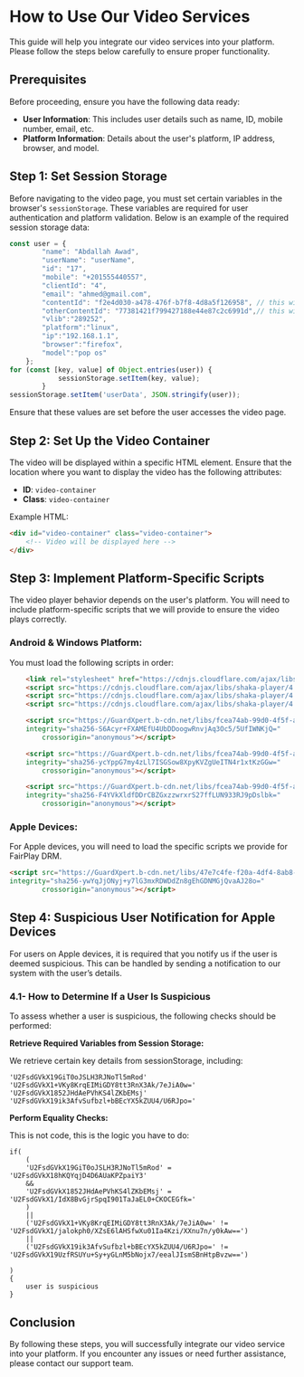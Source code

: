 # How to Use Our Video Services

This guide will help you integrate our video services into your platform. Please follow the steps below carefully to ensure proper functionality.

## Prerequisites

Before proceeding, ensure you have the following data ready:
- **User Information**: This includes user details such as name, ID, mobile number, email, etc.
- **Platform Information**: Details about the user's platform, IP address, browser, and model.

## Step 1: Set Session Storage

Before navigating to the video page, you must set certain variables in the browser's `sessionStorage`. These variables are required for user authentication and platform validation. Below is an example of the required session storage data:

```javascript
const user = {
        "name": "Abdallah Awad",
        "userName": "userName",
        "id": "17",
        "mobile": "+201555440557",
        "clientId": "4",
        "email": "ahmed@gmail.com",
        "contentId": "f2e4d030-a478-476f-b7f8-4d8a5f126958", // this will be content id for apple
        "otherContentId": "77381421f799427188e44e87c2c6991d",// this will be content id for other platforms 
        "vlib":"289252",
        "platform":"linux",
        "ip":"192.168.1.1",
        "browser":"firefox",
        "model":"pop os"
    };
for (const [key, value] of Object.entries(user)) {
            sessionStorage.setItem(key, value);
        }
sessionStorage.setItem('userData', JSON.stringify(user));
```

Ensure that these values are set before the user accesses the video page.

## Step 2: Set Up the Video Container

The video will be displayed within a specific HTML element. Ensure that the location where you want to display the video has the following attributes:
- **ID**: `video-container`
- **Class**: `video-container`

Example HTML:

```html
<div id="video-container" class="video-container">
    <!-- Video will be displayed here -->
</div>
```

## Step 3: Implement Platform-Specific Scripts

The video player behavior depends on the user's platform. You will need to include platform-specific scripts that we will provide to ensure the video plays correctly.

### Android & Windows Platform:

You must load the following scripts in order:

```html
    <link rel="stylesheet" href="https://cdnjs.cloudflare.com/ajax/libs/shaka-player/4.10.9/controls.min.css" integrity="sha512-nAqZrxye1O18iXFtwikO1NfjqYHl9A/mmInP5L3Fw5wbjZlyEjmh5HayNVHjhC+vMlun/shMRGtR/EGtuq+LcA==" crossorigin="anonymous" referrerpolicy="no-referrer" />
    <script src="https://cdnjs.cloudflare.com/ajax/libs/shaka-player/4.10.9/shaka-player.compiled.js" integrity="sha512-16krjbsmAuIW+PFjk5jwlvwBe50Fv9o80R0rWQMUKvI8uN8bw3YFhmW5bcxogh79ql2pYurAJvoiUEeW4sH+xA==" crossorigin="anonymous" referrerpolicy="no-referrer"></script>
    <script src="https://cdnjs.cloudflare.com/ajax/libs/shaka-player/4.10.9/shaka-player.compiled.min.js" integrity="sha512-dmZoZUUEksD0wBjnZY14+ZhNADGr4yrkrVm7SbWIJQKZbmNADxMaGLW71/JdAZf8r5I9l58t29v1L4abF6k3uA==" crossorigin="anonymous" referrerpolicy="no-referrer"></script>
    <script src="https://cdnjs.cloudflare.com/ajax/libs/shaka-player/4.10.9/shaka-player.ui.min.js" integrity="sha512-k2UXeOpu53Wnx7wkOTQEHddBtfs49jawEg0Y8co2ZxBLML5h42IcpDPi7alF/rA4BguYAoSBNkZxCrlno7lWAw==" crossorigin="anonymous" referrerpolicy="no-referrer"></script>

    <script src="https://GuardXpert.b-cdn.net/libs/fcea74ab-99d0-4f5f-ac12-78bb82c92331/U2FsdGVkX18R2OGsfeG8EvzUWRvakNmYiEGupiRa+e8=.js"
    integrity="sha256-S6Acyr+FXAMEfU4UbDDoogwRnvjAq3Oc5/5UfIWNKjQ="
        crossorigin="anonymous"></script>

    <script src="https://GuardXpert.b-cdn.net/libs/fcea74ab-99d0-4f5f-ac12-78bb82c92331/U2FsdGVkX1+WTBrHnCbiZN5TQ2ceIed6jpSNkJeoO0c=.js"
    integrity="sha256-ycYppG7my4zLl7ISGSow8XpyKVZgUeITN4r1xtKzGGw="
        crossorigin="anonymous"></script>

    <script src="https://GuardXpert.b-cdn.net/libs/fcea74ab-99d0-4f5f-ac12-78bb82c92331/U2FsdGVkX195oY+ZT10q7x5fXc1RwLMONpVXywZexws=.js"
    integrity="sha256-F4YVkXldfDDrCBZGxzzwrxrS27ffLUN933RJ9pDslbk="
        crossorigin="anonymous"></script>


```

###  Apple Devices:

For Apple devices, you will need to load the specific scripts we provide for FairPlay DRM.

```html
<script src="https://GuardXpert.b-cdn.net/libs/47e7c4fe-f20a-4df4-8ab8-628732898350/U2FsdGVkX18NyLTah0X803speHo8WreUnKr0zS4ma8A%3D.js"
integrity="sha256-ywYqJjONyj+y7lG3mxRDWDdZn8gEhGDNMGjQvaAJ28o="
        crossorigin="anonymous"></script>

```

## Step 4: Suspicious User Notification for Apple Devices

For users on Apple devices, it is required that you notify us if the user is deemed suspicious. This can be handled by sending a notification to our system with the user’s details.

### 4.1- How to Determine If a User Is Suspicious

To assess whether a user is suspicious, the following checks should be performed:

**Retrieve Required Variables from Session Storage:**

We retrieve certain key details from sessionStorage, including:
```
'U2FsdGVkX19GiT0oJSLH3RJNoTl5mRod'
'U2FsdGVkX1+VKy8KrqEIMiGDY8tt3RnX3Ak/7eJiA0w=' 
'U2FsdGVkX1852JHdAePVhKS4lZKbEMsj' 
'U2FsdGVkX19ik3AfvSufbzl+bBEcYX5kZUU4/U6RJpo='
```

**Perform Equality Checks:**

This is not code, this is the logic you have to do:

```
if(
    (
    'U2FsdGVkX19GiT0oJSLH3RJNoTl5mRod' = 'U2FsdGVkX18hKQYqjD4D6AUaKPZpaiY3' 
    && 
    'U2FsdGVkX1852JHdAePVhKS4lZKbEMsj' = 'U2FsdGVkX1/IdX8BvGjrSpqI901TaJaEL0+CKOCEGfk='
    )
    ||
    ('U2FsdGVkX1+VKy8KrqEIMiGDY8tt3RnX3Ak/7eJiA0w=' != 'U2FsdGVkX1/jalokph0/XZsE6lAHSfwXu01Ia4Kzi/XXnu7n/y0kAw==')
    ||
    ('U2FsdGVkX19ik3AfvSufbzl+bBEcYX5kZUU4/U6RJpo=' != 'U2FsdGVkX19UzfRSUYu+Sy+yGLnM5bNojx7/eealJIsmSBnHtpBvzw==')
    
)
{
    user is suspicious
}

```

## Conclusion

By following these steps, you will successfully integrate our video service into your platform. If you encounter any issues or need further assistance, please contact our support team.
